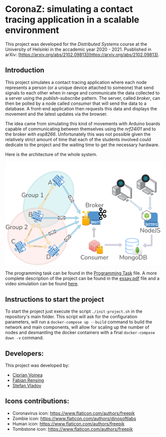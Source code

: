 # CoronaZ: simulating a contact tracing application in a scalable environment

This project was developed for the *Distributed Systems* course at the University of Helsinki in the accademic year 2020 - 2021.
Pusblished in arXiv: [https://arxiv.org/abs/2102.09813](https://arxiv.org/abs/2102.09813).

## Introduction

This project simulates a contact tracing application where each node represents a person (or a unique device attached to someone) that send signals to each other when in range and communicate the data collected to a server using the *publish-subscribe* pattern.
The server, called *broker*, can then be polled by a node called *consumer* that will send the data to a database.
A front-end application then requests this data and displays the movement and the latest updates via the browser.

The idea came from simulating this kind of movements with Arduino boards capable of communicating between themselves using the *nrf24l01* and to the broker with *esp8266*.
Unfortunately this was not possible given the relatively strict amount of time that each of the students involved could dedicate to the project and the waiting time to get the necessary hardware.

Here is the architecture of the whole system.

![](coronaz.png)

The programming task can be found in the [Programming Task](ProgrammingTask.pdf) file.
A more complete description of the project can be found in the [essay.pdf](essay/essay.pdf) file and a video simulation can be found [here](https://youtu.be/RhMn2ERpSIQ).

## Instructions to start the project

To start the project just execute the script `./init-project.sh` in the repository's main folder.
This script will ask for the configuration parameters, will run a `docker-compose up --build` command to build the network and main components, will allow for scaling up the number of nodes and desmantling the docker containers with a final `docker-compose down -v` command.

## Developers:

This project was developed by:
- [Ciprian Voinea](https://www.linkedin.com/in/cvoinea/)
- [Fabian Rensing](https://www.linkedin.com/in/fabian-rensing-75aa941b8/)
- [Stefan Vladov](https://www.linkedin.com/in/stefan-vladov-854ab5186/)

## Icons contributions:
- Coronavirus icon: https://www.flaticon.com/authors/freepik
- Zombie icon: https://www.flaticon.com/authors/dinosoftlabs
- Human icon: https://www.flaticon.com/authors/freepik
- Tombstone icon: https://www.flaticon.com/authors/freepik

